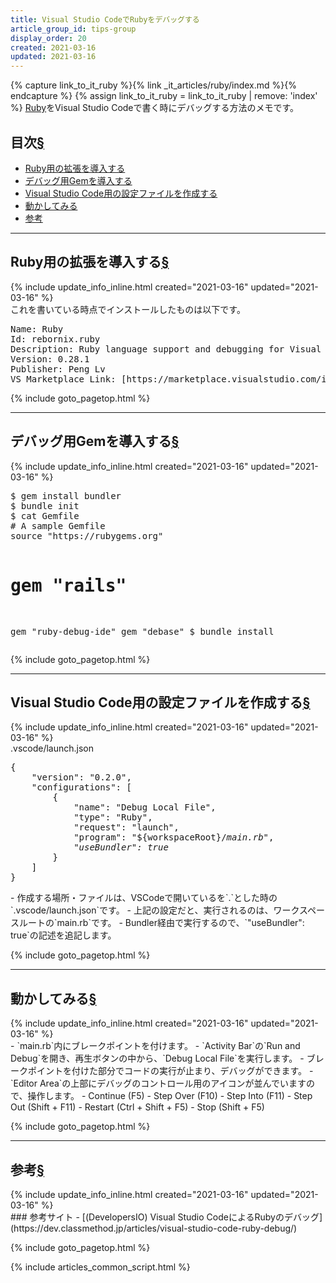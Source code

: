 ```yaml
---
title: Visual Studio CodeでRubyをデバッグする
article_group_id: tips-group
display_order: 20
created: 2021-03-16
updated: 2021-03-16
---
```

{% capture link_to_it_ruby %}{% link _it_articles/ruby/index.md %}{% endcapture %}
{% assign link_to_it_ruby = link_to_it_ruby | remove: 'index' %}
[Ruby]({{link_to_it_ruby}})をVisual Studio Codeで書く時にデバッグする方法のメモです。

## <a name="index">目次</a><a class="heading-anchor-permalink" href="#目次">§</a>

<ul id="index_ul">
<li><a href="#install-ruby-extension">Ruby用の拡張を導入する</a></li>
<li><a href="#isntall-gem-for-debugging">デバッグ用Gemを導入する</a></li>
<li><a href="#configuration-file">Visual Studio Code用の設定ファイルを作成する</a></li>
<li><a href="#try-it">動かしてみる</a></li>
<li><a href="#参考">参考</a></li>
</ul>

* * *
## <a name="install-ruby-extension">Ruby用の拡張を導入する</a><a class="heading-anchor-permalink" href="#install-ruby-extension">§</a>
<div class="chapter-updated">{% include update_info_inline.html created="2021-03-16" updated="2021-03-16" %}</div>
これを書いている時点でインストールしたものは以下です。
<div class="code-box no-title">
<pre markdown="span">
Name: Ruby
Id: rebornix.ruby
Description: Ruby language support and debugging for Visual Studio Code
Version: 0.28.1
Publisher: Peng Lv
VS Marketplace Link: [https://marketplace.visualstudio.com/items?itemName=rebornix.Ruby](https://marketplace.visualstudio.com/items?itemName=rebornix.Ruby)
</pre>
</div>

{% include goto_pagetop.html %}

* * *
## <a name="isntall-gem-for-debugging">デバッグ用Gemを導入する</a><a class="heading-anchor-permalink" href="#isntall-gem-for-debugging">§</a>
<div class="chapter-updated">{% include update_info_inline.html created="2021-03-16" updated="2021-03-16" %}</div>
<div class="code-box-output no-title">
<pre>
$ gem install bundler
$ bundle init
$ cat Gemfile
# A sample Gemfile
source "https://rubygems.org"

# gem "rails"
gem "ruby-debug-ide"
gem "debase"
$ bundle install
</pre>
</div>

{% include goto_pagetop.html %}

* * *
## <a name="configuration-file">Visual Studio Code用の設定ファイルを作成する</a><a class="heading-anchor-permalink" href="#configuration-file">§</a>
<div class="chapter-updated">{% include update_info_inline.html created="2021-03-16" updated="2021-03-16" %}</div>
<div class="code-box">
<div class="title">.vscode/launch.json</div>
<pre>
{
    "version": "0.2.0",
    "configurations": [
        {
            "name": "Debug Local File",
            "type": "Ruby",
            "request": "launch",
            "program": "${workspaceRoot}/<em>main.rb</em>",
            <em>"useBundler": true</em>
        }
    ]
}
</pre>
</div>
- 作成する場所・ファイルは、VSCodeで開いているを`.`とした時の`.vscode/launch.json`です。
- 上記の設定だと、実行されるのは、ワークスペースルートの`main.rb`です。
- Bundler経由で実行するので、`"useBundler": true`の記述を追記します。

{% include goto_pagetop.html %}

* * *
## <a name="try-it">動かしてみる</a><a class="heading-anchor-permalink" href="#try-it">§</a>
<div class="chapter-updated">{% include update_info_inline.html created="2021-03-16" updated="2021-03-16" %}</div>
- `main.rb`内にブレークポイントを付けます。
- `Activity Bar`の`Run and Debug`を開き、再生ボタンの中から、`Debug Local File`を実行します。
- ブレークポイントを付けた部分でコードの実行が止まり、デバッグができます。
- `Editor Area`の上部にデバッグのコントロール用のアイコンが並んでいますので、操作します。
  - Continue (F5)
  - Step Over (F10)
  - Step Into (F11)
  - Step Out (Shift + F11)
  - Restart (Ctrl + Shift + F5)
  - Stop (Shift + F5)

{% include goto_pagetop.html %}

* * *
## <a name="参考">参考</a><a class="heading-anchor-permalink" href="#参考">§</a>
<div class="chapter-updated">{% include update_info_inline.html created="2021-03-16" updated="2021-03-16" %}</div>
### 参考サイト
- [(DevelopersIO) Visual Studio CodeによるRubyのデバッグ](https://dev.classmethod.jp/articles/visual-studio-code-ruby-debug/)

{% include goto_pagetop.html %}

{% include articles_common_script.html %}
